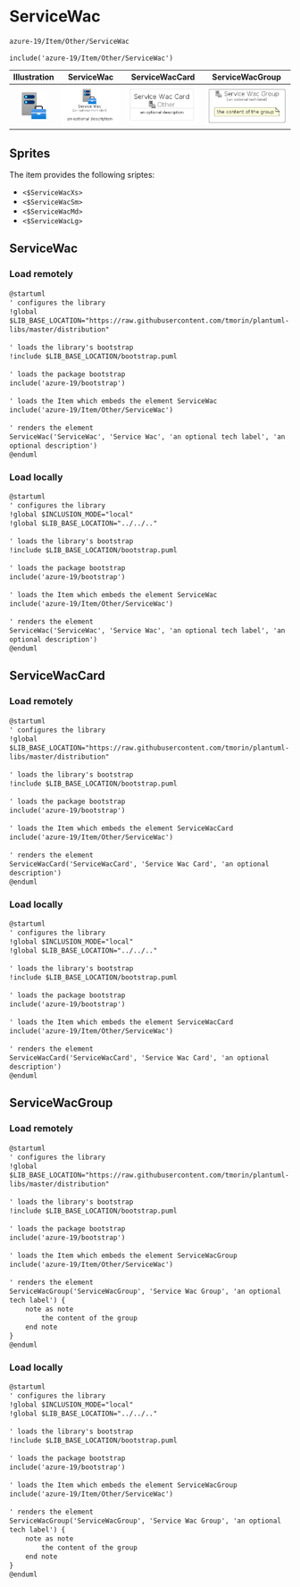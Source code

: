 # ServiceWac


```text
azure-19/Item/Other/ServiceWac
```

```text
include('azure-19/Item/Other/ServiceWac')
```



| Illustration | ServiceWac | ServiceWacCard | ServiceWacGroup |
| :---: | :---: | :---: | :---: |
| ![illustration for Illustration](../../../azure-19/Item/Other/ServiceWac.png) | ![illustration for ServiceWac](../../../azure-19/Item/Other/ServiceWac.Local.png) | ![illustration for ServiceWacCard](../../../azure-19/Item/Other/ServiceWacCard.Local.png) | ![illustration for ServiceWacGroup](../../../azure-19/Item/Other/ServiceWacGroup.Local.png) |



## Sprites
The item provides the following sriptes:

- `<$ServiceWacXs>`
- `<$ServiceWacSm>`
- `<$ServiceWacMd>`
- `<$ServiceWacLg>`





## ServiceWac

### Load remotely
```plantuml
@startuml
' configures the library
!global $LIB_BASE_LOCATION="https://raw.githubusercontent.com/tmorin/plantuml-libs/master/distribution"

' loads the library's bootstrap
!include $LIB_BASE_LOCATION/bootstrap.puml

' loads the package bootstrap
include('azure-19/bootstrap')

' loads the Item which embeds the element ServiceWac
include('azure-19/Item/Other/ServiceWac')

' renders the element
ServiceWac('ServiceWac', 'Service Wac', 'an optional tech label', 'an optional description')
@enduml
```

### Load locally
```plantuml
@startuml
' configures the library
!global $INCLUSION_MODE="local"
!global $LIB_BASE_LOCATION="../../.."

' loads the library's bootstrap
!include $LIB_BASE_LOCATION/bootstrap.puml

' loads the package bootstrap
include('azure-19/bootstrap')

' loads the Item which embeds the element ServiceWac
include('azure-19/Item/Other/ServiceWac')

' renders the element
ServiceWac('ServiceWac', 'Service Wac', 'an optional tech label', 'an optional description')
@enduml
```

## ServiceWacCard

### Load remotely
```plantuml
@startuml
' configures the library
!global $LIB_BASE_LOCATION="https://raw.githubusercontent.com/tmorin/plantuml-libs/master/distribution"

' loads the library's bootstrap
!include $LIB_BASE_LOCATION/bootstrap.puml

' loads the package bootstrap
include('azure-19/bootstrap')

' loads the Item which embeds the element ServiceWacCard
include('azure-19/Item/Other/ServiceWac')

' renders the element
ServiceWacCard('ServiceWacCard', 'Service Wac Card', 'an optional description')
@enduml
```

### Load locally
```plantuml
@startuml
' configures the library
!global $INCLUSION_MODE="local"
!global $LIB_BASE_LOCATION="../../.."

' loads the library's bootstrap
!include $LIB_BASE_LOCATION/bootstrap.puml

' loads the package bootstrap
include('azure-19/bootstrap')

' loads the Item which embeds the element ServiceWacCard
include('azure-19/Item/Other/ServiceWac')

' renders the element
ServiceWacCard('ServiceWacCard', 'Service Wac Card', 'an optional description')
@enduml
```

## ServiceWacGroup

### Load remotely
```plantuml
@startuml
' configures the library
!global $LIB_BASE_LOCATION="https://raw.githubusercontent.com/tmorin/plantuml-libs/master/distribution"

' loads the library's bootstrap
!include $LIB_BASE_LOCATION/bootstrap.puml

' loads the package bootstrap
include('azure-19/bootstrap')

' loads the Item which embeds the element ServiceWacGroup
include('azure-19/Item/Other/ServiceWac')

' renders the element
ServiceWacGroup('ServiceWacGroup', 'Service Wac Group', 'an optional tech label') {
    note as note
        the content of the group
    end note
}
@enduml
```

### Load locally
```plantuml
@startuml
' configures the library
!global $INCLUSION_MODE="local"
!global $LIB_BASE_LOCATION="../../.."

' loads the library's bootstrap
!include $LIB_BASE_LOCATION/bootstrap.puml

' loads the package bootstrap
include('azure-19/bootstrap')

' loads the Item which embeds the element ServiceWacGroup
include('azure-19/Item/Other/ServiceWac')

' renders the element
ServiceWacGroup('ServiceWacGroup', 'Service Wac Group', 'an optional tech label') {
    note as note
        the content of the group
    end note
}
@enduml
```

